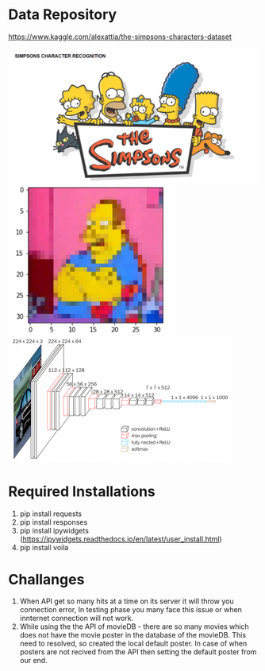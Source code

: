 
# Data Repository
https://www.kaggle.com/alexattia/the-simpsons-characters-dataset

![casesLines](./visuals/1.PNG)
![casesLines](./visuals/2.PNG)
![casesLines](./visuals/vgg16.png)


# Required Installations
1. pip install requests <br>
2. pip install responses
3. pip install ipywidgets (https://ipywidgets.readthedocs.io/en/latest/user_install.html)
4. pip install voila

# Challanges
1. When API get so many hits at a time on its server it will throw you connection error, In testing phase you many face this issue or when innternet connection will not work.
2. While using the the API of movieDB - there are so many movies which does not have the movie poster in the database of the movieDB. This need to resolved, so created the local default poster. In case of when posters are not recived from the API then setting the default poster from our end.

